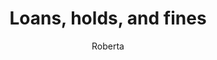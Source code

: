 ---
layout: post
title: Loans, holds, and fines
author: Roberta
section: patron-services
categories: [patron-services, roberta]
audience: ''
keywords: ''
goals: ''
actions: ''
---